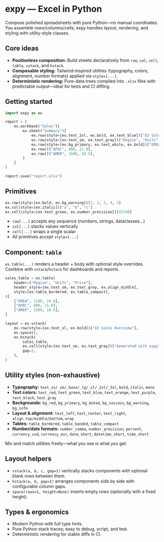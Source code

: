 # expy — Excel in Python

Compose polished spreadsheets with pure Python—no manual coordinates. You assemble rows/columns/cells; expy handles layout, rendering, and styling with utility-style classes.

## Core ideas

- **Positionless composition:** Build sheets declaratively from `row`, `col`, `cell`, `table`, `vstack`, and `hstack`.
- **Composable styling:** Tailwind-inspired utilities (typography, colors, alignment, number formats) applied via `style=[...]`.
- **Deterministic rendering:** Pure-data trees compiled into `.xlsx` files with predictable output—ideal for tests and CI diffing.

## Getting started

```python
import expy as ex

report = (
    ex.workbook("Sales")[
        ex.sheet("Summary")[
            ex.row(style=[ex.text_2xl, ex.bold, ex.text_blue])["Q3 Sales Overview"],
            ex.row(style=[ex.text_sm, ex.text_gray])["Region", "Units", "Price"],
            ex.row(style=[ex.bg_primary, ex.text_white, ex.bold])["EMEA", 1200, 19.0],
            ex.row()["APAC", 900, 21.0],
            ex.row()["AMER", 1500, 18.5],
        ]
    ]
)

report.save("report.xlsx")
```

## Primitives

```python
ex.row(style=[ex.bold, ex.bg_warning])[1, 2, 3, 4, 5]
ex.col(style=[ex.italic])["a", "b", "c"]
ex.cell(style=[ex.text_green, ex.number_precision])[42100]
```

- `row[...]` accepts any sequence (numbers, strings, dataclasses…)
- `col[...]` stacks values vertically
- `cell[...]` wraps a single scalar
- All primitives accept `style=[...]`

## Component: `table`

`ex.table(...)` renders a header + body with optional style overrides. Combine with `vstack`/`hstack` for dashboards and reports.

```python
sales_table = ex.table(
    header=["Region", "Units", "Price"],
    header_style=[ex.text_sm, ex.text_gray, ex.align_middle],
    style=[ex.table_bordered, ex.table_compact],
)[
    ["EMEA", 1200, 19.0],
    ["APAC", 900, 21.0],
    ["AMER", 1500, 18.5],
]

layout = ex.vstack(
    ex.row(style=[ex.text_xl, ex.bold])["Q3 Sales Overview"],
    ex.space(),
    ex.hstack(
        sales_table,
        ex.cell(style=[ex.text_sm, ex.text_gray])["Generated with expy"],
        gap=2,
    ),
)
```

## Utility styles (non-exhaustive)

- **Typography:** `text_xs/_sm/_base/_lg/_xl/_2xl/_3xl`, `bold`, `italic`, `mono`
- **Text colors:** `text_red`, `text_green`, `text_blue`, `text_orange`, `text_purple`, `text_black`, `text_gray`
- **Backgrounds:** `bg_red`, `bg_primary`, `bg_muted`, `bg_success`, `bg_warning`, `bg_info`
- **Layout & alignment:** `text_left`, `text_center`, `text_right`, `align_top/middle/bottom`, `wrap`
- **Tables:** `table_bordered`, `table_banded`, `table_compact`
- **Number/date formats:** `number_comma`, `number_precision`, `percent`, `currency_usd`, `currency_eur`, `date_short`, `datetime_short`, `time_short`

Mix and match utilities freely—what you see is what you get.

## Layout helpers

- `vstack(a, b, c, gap=1)` vertically stacks components with optional blank rows between them.
- `hstack(a, b, gap=1)` arranges components side by side with configurable column gaps.
- `space(rows=1, height=None)` inserts empty rows (optionally with a fixed height).

## Types & ergonomics

- Modern Python with full type hints.
- Pure Python stack traces; easy to debug, script, and test.
- Deterministic rendering for stable diffs in CI.
